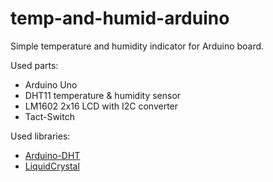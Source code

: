 # temp-and-humid-arduino

Simple temperature and humidity indicator for Arduino board.

Used parts:
- Arduino Uno
- DHT11 temperature & humidity sensor
- LM1602 2x16 LCD with I2C converter
- Tact-Switch

Used libraries:
- [Arduino-DHT](https://github.com/markruys/arduino-DHT)
- [LiquidCrystal](https://bitbucket.org/fmalpartida/new-liquidcrystal/wiki/Home)